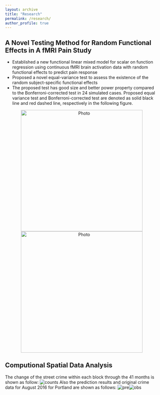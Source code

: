 ```yaml
---
layout: archive
title: "Research"
permalink: /research/
author_profile: true
---
```


## A Novel Testing Method for Random Functional Effects in A fMRI Pain Study
- Established a new functional linear mixed model for scalar on function regression using continuous fMRI brain activation data with random functional effects to predict pain response- Proposed a novel equal-variance test to assess the existence of the random subject-specific functional effects- The proposed test has good size and better power property compared to the Bonferroni-corrected test in 24 simulated cases. Proposed equal variance test and Bonferroni-corrected test are denoted as solid black line and red dashed line, respectively in the following figure.
<p align="center">
  <img src="https://wma9.github.io/images/bonf_homo_powercurve.png?raw=true" alt="Photo" style="width: 400px;"/> 
  <img src="https://wma9.github.io/images/bonf_heter_power.png?raw=true" alt="Photo" style="width: 400px;"/> 
</p>


## Computional Spatial Data Analysis

The change of the street crime within each block through the 41 months is shown as follow:
![counts](/image/counts.png)
Also the prediction results and original crime data for August 2016 for Portland are shown as follows:
![pre](/image/pre.png)![obs](/image/obs.png)



